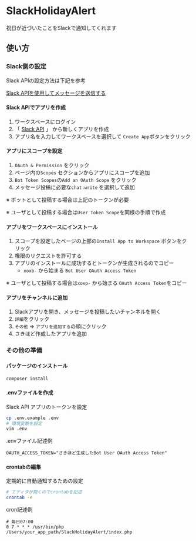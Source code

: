 # SlackHolidayAlert

祝日が近づいたことをSlackで通知してくれます

## 使い方

### Slack側の設定

Slack APIの設定方法は下記を参考

[Slack APIを使用してメッセージを送信する](https://qiita.com/kou_pg_0131/items/56dd81f2f4716ca292ef)

#### Slack APIでアプリを作成

1. ワークスペースにログイン
2. 「 [Slack API](https://api.slack.com/apps?new_app=1) 」 から新しくアプリを作成
3. アプリ名を入力してワークスペースを選択して `Create App`ボタンをクリック

#### アプリにスコープを設定

1. `OAuth & Permission` をクリック
2. ページ内の`Scopes` セクションからアプリにスコープを追加
3. `Bot Token Scopes`の`Add an OAuth Scope` をクリック
4. メッセージ投稿に必要な`chat:write` を選択して追加

※ ボットとして投稿する場合は上記のトークンが必要

※ ユーザとして投稿する場合は`User Token Scope`を同様の手順で作成

#### アプリをワークスペースにインストール

1. スコープを設定したページの上部の`Install App to Workspace` ボタンをクリック
2. 権限のリクエストを許可する
3. アプリのインストールに成功するとトークンが生成されるのでコピー
   - `xoxb-` から始まる `Bot User OAuth Access Token`

※ ユーザとして投稿する場合は`xoxp-` から始まる `OAuth Access Token`をコピー

#### アプリをチャンネルに追加

1. Slackアプリを開き、メッセージを投稿したいチャンネルを開く
2. `詳細`をクリック
3. `その他` => `アプリを追加する`の順にクリック
4. さきほど作成したアプリを追加

### その他の準備

#### パッケージのインストール

```bash
composer install
```

#### .envファイルを作成

Slack API アプリのトークンを設定

```bash
cp .env.example .env
# 環境変数を設定
vim .env
```

.envファイル記述例

```
OAUTH_ACCESS_TOKEN="さきほど生成したBot User OAuth Access Token"
```

#### crontabの編集

定期的に自動通知するための設定

```bash
# エディタが開くのでcrontabを記述
crontab -e
```

cron記述例

```crontab
# 毎日07:00
0 7 * * * /usr/bin/php /Users/your_app_path/SlackHolidayAlert/index.php
```
